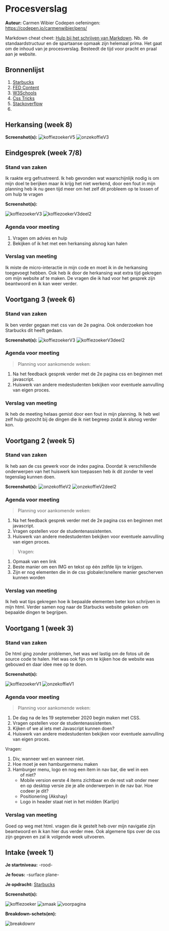 # Procesverslag
**Auteur:** Carmen Wibier
Codepen oefeningen: https://codepen.io/carmenwibier/pens/

Markdown cheat cheet: [Hulp bij het schrijven van Markdown](https://github.com/adam-p/markdown-here/wiki/Markdown-Cheatsheet). Nb. de standaardstructuur en de spartaanse opmaak zijn helemaal prima. Het gaat om de inhoud van je procesverslag. Besteedt de tijd voor pracht en praal aan je website.



## Bronnenlijst
1. [Starbucks](https://www.starbucks.nl/)
2. [FED Content](https://dlo.mijnhva.nl/d2l/le/content/192602/Home)
3. [W3Schools](https://www.w3schools.com/)
4. [Css Tricks](https://css-tricks.com/styling-links-with-real-underlines/)
5. [Stackoverflow](https://stackoverflow.com/questions/11969427/margin-bottom-for-a-link-elements)
6. []()

## Herkansing (week 8)

**Screenshot(s):**
![koffiezoekerV5](koffiezoekerV5.JPG)
![onzekoffieV3](onzekoffieV3.JPG)

## Eindgesprek (week 7/8)

### Stand van zaken
Ik raakte erg gefrustreerd. Ik heb gevonden wat waarschijnlijk nodig is om mijn doel te berijken maar ik krijg het niet werkend, door een fout in mijn planning heb ik nu geen tijd meer om het zelf dit probleem op te lossen of om hulp te vragen

**Screenshot(s):**

![koffiezoekerV3](koffiezoekerV4.JPG)
![koffiezoekerV3deel2](koffiezoekerV4deel2.JPG)

### Agenda voor meeting

1. Vragen om advies en hulp 
3. Bekijken of ik het met een herkansing alsnog kan halen

### Verslag van meeting
Ik miste de micro-interactie in mijn code en moet ik in de herkansing toegevoegt hebben. Ook heb ik door de herkansing wat extra tijd gekregen om mijn website af te maken. De vragen die ik had voor het gesprek zijn beantwoord en ik kan weer verder.

## Voortgang 3 (week 6)

### Stand van zaken
Ik ben verder gegaan met css van de 2e pagina. Ook onderzoeken hoe Starbucks dit heeft gedaan.

**Screenshot(s):**
![koffiezoekerV3](koffiezoekerV3.JPG)
![koffiezoekerV3deel2](koffiezoekerV3deel2.JPG)

### Agenda voor meeting

>Planning voor aankomende weken:

1. Na het feedback gesprek verder met de 2e pagina css en beginnen met javascript. 
3. Huiswerk van andere medestudenten bekijken voor eventuele aanvulling van eigen proces.

### Verslag van meeting
Ik heb de meeting helaas gemist door een fout in mijn planning. Ik heb wel zelf hulp gezocht bij de dingen die ik niet begreep zodat ik alsnog verder kon.

## Voortgang 2 (week 5)

### Stand van zaken
Ik heb aan de css gewerk voor de index pagina. Doordat ik verschillende onderwerpen van het huiswerk kon toepassen heb ik dit zonder te veel tegenslag kunnen doen.

**Screenshot(s):**
![onzekoffieV2](images/onzekoffieV2.JPG)
![onzekoffieV2deel2](images/onzekoffieV2deel2.JPG)

### Agenda voor meeting

>Planning voor aankomende weken:

1. Na het feedback gesprek verder met de 2e pagina css en beginnen met javascript.
2. Vragen opstellen voor de studentenassistenten. 
3. Huiswerk van andere medestudenten bekijken voor eventuele aanvulling van eigen proces.

>Vragen: 
1. Opmaak van een link
2. Beste manier om een IMG en tekst op één zelfde lijn te krijgen.
3. Zijn er nog elementen die in de css globaler/snellere manier gescherven kunnen worden

### Verslag van meeting
Ik heb wat tips gekregen hoe ik bepaalde elementen beter kon schrijven in mijn html. Verder samen nog naar de Starbucks website gekeken om bepaalde dingen te begrijpen.

## Voortgang 1 (week 3)

### Stand van zaken

De html ging zonder problemen, het was wel lastig om de fotos uit de source code te halen. 
Het was ook fijn om te kijken hoe de website was gebouwd en daar idee mee op te doen.

**Screenshot(s):**

![koffiezoekerV1](images/koffiezoekerV1.JPG)
![onzekoffieV1](images/onzekoffieV1.JPG)

### Agenda voor meeting

>Planning voor aankomende weken:

1. De dag na de les 19 septemeber 2020 begin maken met CSS.
2. Vragen opstellen voor de studentenassistenten. 
3. Kijken of we al iets met Javascript kunnen doen?
4. Huiswerk van andere medestudenten bekijken voor eventuele aanvulling van eigen proces.

Vragen: 
1. Div, wanneer wel en wanneer niet. 
2. Hoe moet je een hamburgermenu maken
3. Hamburger menu, logo en nog een item in nav bar, die wel in een <ul> of niet?
4. Mobile version eerste 4 items zichtbaar en de rest valt onder meer en op desktop versie zie je alle onderwerpen in de nav bar. Hoe codeer je dit?
5. Positionering (Akshay)
6. Logo in header staat niet in het midden (Karlijn)

### Verslag van meeting
Goed op weg met html. vragen die ik gestelt heb over mijn navigatie zijn beantwoord en ik kan hier dus verder mee. Ook algemene tips over de css zijn gegeven en zal ik volgende week uitvoeren.




## Intake (week 1)

**Je startniveau:** -rood-

**Je focus:** -surface plane-

**Je opdracht:** [Starbucks](https://www.starbucks.nl/)

**Screenshot(s):**

![koffiezoeker](images/koffiezoeker.JPG) ![smaak](images/smaak.JPG) ![voorpagina](images/voorpagina.JPG) 

**Breakdown-schets(en):**

![breakdownr](images/breakdown.jpg)
